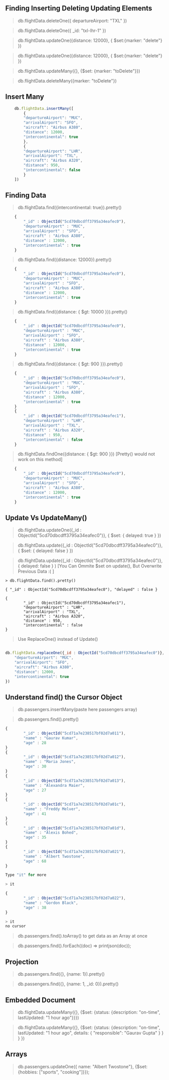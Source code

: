 ## Finding Inserting Deleting Updating Elements

> db.flightData.deleteOne({ departureAirport: "TXL" })

> db.flightData.deleteOne({ _id: "txl-lhr-1" })

> db.flightData.updateOne({distance: 12000}, { $set:{marker: "delete"} })

> db.flightData.updateOne({distance: 12000}, { $set:{marker: "delete"} })

> db.flightData.updateMany({}, {$set: {marker: "toDelete"}})

> db.flightData.deleteMany({marker: "toDelete"})

## Insert Many

```javaScript
    db.flightData.insertMany([
        {
        "departureAirport": "MUC",
        "arrivalAirport": "SFO",
        "aircraft": "Airbus A380",
        "distance": 12000,
        "intercontinental": true
        },
        {
        "departureAirport": "LHR",
        "arrivalAirport": "TXL",
        "aircraft": "Airbus A320",
        "distance": 950,
        "intercontinental": false
        }
    ])
```

## Finding Data

> db.flightData.find({intercontinental: true}).pretty()

```javascript
    {
        "_id" : ObjectId("5cd70dbcdff3795a34eafec0"),
        "departureAirport" : "MUC",
        "arrivalAirport" : "SFO",
        "aircraft" : "Airbus A380",
        "distance" : 12000,
        "intercontinental" : true
    }
```

> db.flightData.find({distance: 12000}).pretty()

```javascript
    {
        "_id" : ObjectId("5cd70dbcdff3795a34eafec0"),
        "departureAirport" : "MUC",
        "arrivalAirport" : "SFO",
        "aircraft" : "Airbus A380",
        "distance" : 12000,
        "intercontinental" : true
    }
```
> db.flightData.find({distance: { $gt: 10000 }}).pretty()

```javascript
    {
        "_id" : ObjectId("5cd70dbcdff3795a34eafec0"),
        "departureAirport" : "MUC",
        "arrivalAirport" : "SFO",
        "aircraft" : "Airbus A380",
        "distance" : 12000,
        "intercontinental" : true
    }
```
> db.flightData.find({distance: { $gt: 900 }}).pretty()

```javascript
    {
        "_id" : ObjectId("5cd70dbcdff3795a34eafec0"),
        "departureAirport" : "MUC",
        "arrivalAirport" : "SFO",
        "aircraft" : "Airbus A380",
        "distance" : 12000,
        "intercontinental" : true
    }
    {
        "_id" : ObjectId("5cd70dbcdff3795a34eafec1"),
        "departureAirport" : "LHR",
        "arrivalAirport" : "TXL",
        "aircraft" : "Airbus A320",
        "distance" : 950,
        "intercontinental" : false
    }
```

> db.flightData.findOne({distance: { $gt: 900 }}) [Pretty() would not work on this method]

```javascript
    {
        "_id" : ObjectId("5cd70dbcdff3795a34eafec0"),
        "departureAirport" : "MUC",
        "arrivalAirport" : "SFO",
        "aircraft" : "Airbus A380",
        "distance" : 12000,
        "intercontinental" : true
    }
```

## Update Vs UpdateMany()

> db.flightData.updateOne({_id : ObjectId("5cd70dbcdff3795a34eafec0")}, { $set: { delayed: true } })

> db.flightData.update({_id : ObjectId("5cd70dbcdff3795a34eafec0")}, { $set: { delayed: false } })

> db.flightData.update({_id : ObjectId("5cd70dbcdff3795a34eafec0")}, { delayed: false } ) [You Can Ommite $set on update(), But Overwrite Previous Data :( ]

```
> db.flightData.find().pretty()

{ "_id" : ObjectId("5cd70dbcdff3795a34eafec0"), "delayed" : false }

{
        "_id" : ObjectId("5cd70dbcdff3795a34eafec1"),
        "departureAirport" : "LHR",
        "arrivalAirport" : "TXL",
        "aircraft" : "Airbus A320",
        "distance" : 950,
        "intercontinental" : false
}

```

> Use ReplaceOne() instead of Update() 

```javaScript

db.flightData.replaceOne({_id : ObjectId("5cd70dbcdff3795a34eafec0")}, {
    "departureAirport": "MUC",
    "arrivalAirport": "SFO",
    "aircraft": "Airbus A380",
    "distance": 12000,
    "intercontinental": true
})

```

## Understand find() the Cursor Object

> db.passengers.insertMany(paste here passengers array)


> db.passengers.find().pretty()

```javaScript
{
        "_id" : ObjectId("5cd71a7e238517bf02d7a011"),
        "name" : "Gaurav Kumar",
        "age" : 28
}
{
        "_id" : ObjectId("5cd71a7e238517bf02d7a012"),
        "name" : "Maria Jones",
        "age" : 30
}
{
        "_id" : ObjectId("5cd71a7e238517bf02d7a013"),
        "name" : "Alexandra Maier",
        "age" : 27
}
{
        "_id" : ObjectId("5cd71a7e238517bf02d7a01c"),
        "name" : "Freddy Melver",
        "age" : 41
}
{
        "_id" : ObjectId("5cd71a7e238517bf02d7a01d"),
        "name" : "Alexis Bohed",
        "age" : 35
}
{
        "_id" : ObjectId("5cd71a7e238517bf02d7a021"),
        "name" : "Albert Twostone",
        "age" : 68
}

Type "it" for more

> it

{
        "_id" : ObjectId("5cd71a7e238517bf02d7a022"),
        "name" : "Gordon Black",
        "age" : 38
}

> it
no cursor

```

> db.passengers.find().toArray() to get data as an Array at once

> db.passengers.find().forEach((doc) => printjson(doc)); 

## Projection

> db.passengers.find({}, {name: 1}).pretty()

> db.passengers.find({}, {name: 1, _id: 0}).pretty()

## Embedded Document

> db.flightData.updateMany({}, {$set: {status: {description: "on-time", lastUpdated: "1 hour ago"}}})

> db.flightData.updateMany({}, {$set: {status: {description: "on-time", lastUpdated: "1 hour ago", details: { "responsible": "Gaurav Gupta" } } } })


## Arrays

> db.passengers.updateOne({ name: "Albert Twostone"}, {$set: {hobbies: ["sports", "cooking"]}});